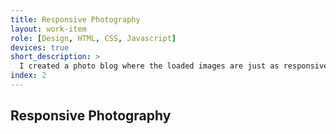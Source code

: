 ```yaml
---
title: Responsive Photography
layout: work-item
role: [Design, HTML, CSS, Javascript]
devices: true
short_description: >
  I created a photo blog where the loaded images are just as responsive as the layout.
index: 2
---
```


## Responsive Photography